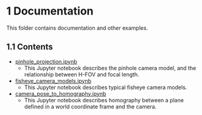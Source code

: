 # 1 Documentation

This folder contains documentation and other examples.

## 1.1 Contents

* [pinhole_projection.ipynb](./pinhole_projection.ipynb)
  * This Jupyter notebook describes the pinhole camera model, and the relationship between H-FOV and focal length.
* [fisheye_camera_models.ipynb](./fisheye_camera_models.ipynb)
  * This Jupyter notebook describes typical fisheye camera models.
* [camera_pose_to_homography.ipynb](./camera_pose_to_homography.ipynb)
  * This Jupyter notebook describes homography between a plane defined in a world coordinate frame and the camera.

